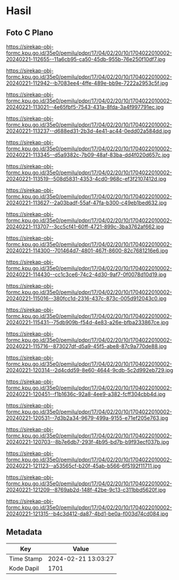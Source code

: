 # Hasil

## Foto C Plano

https://sirekap-obj-formc.kpu.go.id/35e0/pemilu/pdpr/17/04/02/20/10/1704022010002-20240221-112655--11a6cb95-ca50-45db-955b-76e250f10df7.jpg

https://sirekap-obj-formc.kpu.go.id/35e0/pemilu/pdpr/17/04/02/20/10/1704022010002-20240221-112942--b7083ee4-4ffe-489e-bb9e-7222a2953c5f.jpg

https://sirekap-obj-formc.kpu.go.id/35e0/pemilu/pdpr/17/04/02/20/10/1704022010002-20240221-113021--4e65fbf5-7543-431a-8fda-3a4f997791ec.jpg

https://sirekap-obj-formc.kpu.go.id/35e0/pemilu/pdpr/17/04/02/20/10/1704022010002-20240221-113237--d688ed31-2b3d-4e41-ac44-0edd02a584dd.jpg

https://sirekap-obj-formc.kpu.go.id/35e0/pemilu/pdpr/17/04/02/20/10/1704022010002-20240221-113345--d5a9382c-7b09-48af-83ba-dd4f020d657c.jpg

https://sirekap-obj-formc.kpu.go.id/35e0/pemilu/pdpr/17/04/02/20/10/1704022010002-20240221-113519--508d5831-4353-4cd0-968c-ef3f2107412d.jpg

https://sirekap-obj-formc.kpu.go.id/35e0/pemilu/pdpr/17/04/02/20/10/1704022010002-20240221-113627--2a03badf-55af-47fa-b300-c49eb1bed632.jpg

https://sirekap-obj-formc.kpu.go.id/35e0/pemilu/pdpr/17/04/02/20/10/1704022010002-20240221-113707--3cc5cf41-60ff-4721-899c-3ba3762af662.jpg

https://sirekap-obj-formc.kpu.go.id/35e0/pemilu/pdpr/17/04/02/20/10/1704022010002-20240221-114300--701464d7-4801-467f-8600-82c7681216e6.jpg

https://sirekap-obj-formc.kpu.go.id/35e0/pemilu/pdpr/17/04/02/20/10/1704022010002-20240221-114430--cc1c3ce6-74c2-4d30-9af7-0f0078d10d19.jpg

https://sirekap-obj-formc.kpu.go.id/35e0/pemilu/pdpr/17/04/02/20/10/1704022010002-20240221-115016--380fcc1d-2316-437c-873c-005d912043c0.jpg

https://sirekap-obj-formc.kpu.go.id/35e0/pemilu/pdpr/17/04/02/20/10/1704022010002-20240221-115431--75db909b-f54d-4e83-a26e-bfba233867ce.jpg

https://sirekap-obj-formc.kpu.go.id/35e0/pemilu/pdpr/17/04/02/20/10/1704022010002-20240221-115716--873027df-d5a9-45f5-abe8-87c9a770de88.jpg

https://sirekap-obj-formc.kpu.go.id/35e0/pemilu/pdpr/17/04/02/20/10/1704022010002-20240221-120314--2d4cdd59-8e60-4644-9cdb-5c2d992eb729.jpg

https://sirekap-obj-formc.kpu.go.id/35e0/pemilu/pdpr/17/04/02/20/10/1704022010002-20240221-120451--f1b1636c-92a8-4ee9-a382-fcff304cbb4d.jpg

https://sirekap-obj-formc.kpu.go.id/35e0/pemilu/pdpr/17/04/02/20/10/1704022010002-20240221-120531--7d3b2a34-9679-499a-9155-e71ef205e763.jpg

https://sirekap-obj-formc.kpu.go.id/35e0/pemilu/pdpr/17/04/02/20/10/1704022010002-20240221-120703--8b7e6db7-293f-4b95-bd7b-b9f93ecf037b.jpg

https://sirekap-obj-formc.kpu.go.id/35e0/pemilu/pdpr/17/04/02/20/10/1704022010002-20240221-121123--a53565cf-b20f-45ab-b566-6f5192f11711.jpg

https://sirekap-obj-formc.kpu.go.id/35e0/pemilu/pdpr/17/04/02/20/10/1704022010002-20240221-121209--8769ab2d-148f-42be-9c13-c311bbd5620f.jpg

https://sirekap-obj-formc.kpu.go.id/35e0/pemilu/pdpr/17/04/02/20/10/1704022010002-20240221-121315--b4c3d412-da87-4bd1-be0a-f003d74cd084.jpg


## Metadata

| Key        | Value               |
| ---------- | ------------------- |
| Time Stamp | 2024-02-21 13:03:27 |
| Kode Dapil | 1701                |



